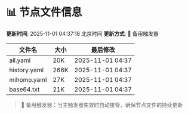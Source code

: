 # 📊 节点文件信息

**更新时间**: 2025-11-01 04:37:18 北京时间
**更新方式**: 🔄 备用触发器

| 文件名 | 大小 | 最后修改 |
|--------|------|----------|
| all.yaml | 20K | 2025-11-01 04:37 |
| history.yaml | 266K | 2025-11-01 04:37 |
| mihomo.yaml | 27K | 2025-11-01 04:37 |
| base64.txt | 21K | 2025-11-01 04:37 |

> 🔄 备用触发器：当主触发器失效时自动接管，确保节点文件的持续更新
